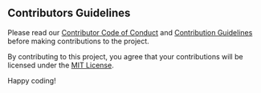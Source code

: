 ## Contributors Guidelines

Please read our [Contributor Code of Conduct](CODE_OF_CONDUCT.md) and [Contribution Guidelines](CONTRIBUTING.md) before making contributions to the project.

By contributing to this project, you agree that your contributions will be licensed under the [MIT License](LICENSE.md).

Happy coding!
